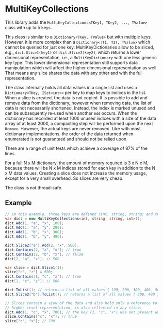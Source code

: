 # MultiKeyCollections

This library adds the `MultiKeyCollections<TKey1, TKey2, ..., TValue>` class with up to 5 keys.

This class is similar to a `Dictionary<TKey, TValue>` but with multiple keys. However, it is more complex than a `Dictionary<(T1, T2), TValue>` which cannot be queried for just one key. MultiKeyDictionaries allow to be sliced, e.g., `dict.Slice1(key1)` or `dict.Slice2(key2)`, which returns a lower dimensional representation, i.e., a `MultiKeyDictionary` with one less generic key type. This lower dimensional representation still supports data manipulation which will affect the higher dimensional representation as well. That means any slice shares the data with any other and with the full representation.

The class internally holds all data values in a single list and uses a `Dictionary<TKey, ISet<int>>` per key to map keys to indices in the list. When a slice is created, the data is not copied. It is possible to add and remove data from the dictionary, however when removing data, the list of data is not necessarily shortened. Instead, the index is marked unused and can be subsequently re-used when another `Add` occurs. When the dictionary has recorded at least 1000 unused indices with a size of the data array of at least 2000, a compacting step will be performed upon the next `Remove`. However, the actual keys are never removed. Like with most dictionary implementations, the order of the data returned when enumerated is not guaranteed and should not be relied upon.

There are a range of unit tests which achieve a coverage of 87% of the lines.

For a full N x M dictionary, the amount of memory required is 3 x N x M, because there will be N x M indices stored for each key in addition to the N x M data values. Creating a slice does not increase the memory usage, except for a very small overhead. So slices are very cheap.

The class is not thread-safe.

## Example

```csharp
// in this example, three keys are defined (int, string, string) and the value is an int.
var dict = new MultiKeyCollections<int, string, string, int>();
dict.Add(1, "a", "x", 100);
dict.Add(1, "a", "y", 200);
dict.Add(1, "b", "x", 300);
dict.Add(1, "b", "y", 400);

dict.Slice2("a").Add(2, "x", 500);
dict.Contains(2, "a", "x"); // true
dict.Contains(2, "b", "x"); // false
dict[2, "a", "x"]; // 500

var slice = dict.Slice1(1);
slice["c", "z"] = 600;
dict.Contains(1, "c", "z"); // true
dict[1, "c", "z"]; // 600

dict.ToList(); // returns a list of all values { 100, 200, 300, 400, 500, 600 } (order not guaranteed)
dict.Slice2("b").ToList(); // returns a list of all values { 300, 400 } (order not guaranteed)

// Slices contain a view of the data and also hold only a reference to the indices. Thus, adding to the
// higher level representation, is also reflected in any slice:
dict.Add(1, "c", "x", 700); // the key (1, "c", "x") was not present when slice was created
slice.Contains("c", "x"); // true
slice["c", "x"]; // 700
```